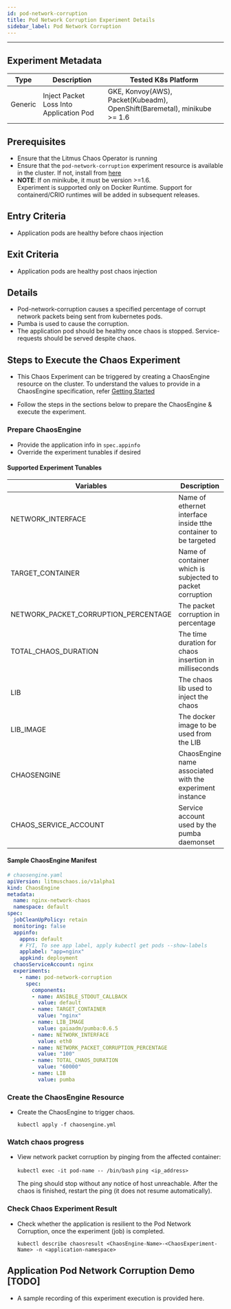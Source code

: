 ```yaml
---
id: pod-network-corruption
title: Pod Network Corruption Experiment Details
sidebar_label: Pod Network Corruption  
---
```

------

## Experiment Metadata

| Type      | Description              | Tested K8s Platform                                               |
| ----------| ------------------------ | ------------------------------------------------------------------|
| Generic   | Inject Packet Loss Into Application Pod | GKE, Konvoy(AWS), Packet(Kubeadm), OpenShift(Baremetal), minikube >= 1.6 |

## Prerequisites

- Ensure that the Litmus Chaos Operator is running
- Ensure that the `pod-network-corruption` experiment resource is available in the cluster. If not, install from [here](https://hub.litmuschaos.io/charts/generic/experiments/pod-network-corruption)
- <div class="danger">
    <strong>NOTE</strong>: 
        If on minikube, it must be version >=1.6.</br> 
        Experiment is supported only on Docker Runtime. Support for containerd/CRIO runtimes will be added in subsequent releases.
</div>

## Entry Criteria

- Application pods are healthy before chaos injection

## Exit Criteria

- Application pods are healthy post chaos injection

## Details

- Pod-network-corruption causes a specified percentage of corrupt network packets being sent from kubernetes pods.
- Pumba is used to cause the corruption.
- The application pod should be healthy once chaos is stopped. Service-requests should be served despite chaos.


## Steps to Execute the Chaos Experiment

- This Chaos Experiment can be triggered by creating a ChaosEngine resource on the cluster. To understand the values to provide in a ChaosEngine specification, refer [Getting Started](getstarted.md/#prepare-chaosengine)

- Follow the steps in the sections below to prepare the ChaosEngine & execute the experiment.

### Prepare ChaosEngine

- Provide the application info in `spec.appinfo`
- Override the experiment tunables if desired

#### Supported Experiment Tunables

| Variables             | Description                                                  | Type      | Notes            |
| ----------------------| ------------------------------------------------------------ |-----------|------------------|
| NETWORK_INTERFACE     | Name of ethernet interface inside tthe container to be targeted | Mandatory | Default: eth0 |
| TARGET_CONTAINER      | Name of container which is subjected to packet corruption    | Mandatory |                  |
| NETWORK_PACKET_CORRUPTION_PERCENTAGE | The packet corruption in percentage	       | Mandatory | Default: 100     |
| TOTAL_CHAOS_DURATION  | The time duration for chaos insertion in milliseconds        | Mandatory | Default: 60000ms |                                           
| LIB                   | The chaos lib used to inject the chaos                       | Optional  | Default: pumba   |
| LIB_IMAGE             | The docker image to be used from the LIB                     | Optional  | Default: gaiaadm/pumba:0.6.5; note: versions < 0.6 are not supported! |
| CHAOSENGINE           | ChaosEngine name associated with the experiment instance     | Optional  |                  |
| CHAOS_SERVICE_ACCOUNT | Service account used by the pumba daemonset                  | Optional  | Optional         |

#### Sample ChaosEngine Manifest

```yaml
# chaosengine.yaml
apiVersion: litmuschaos.io/v1alpha1
kind: ChaosEngine
metadata:
  name: nginx-network-chaos
  namespace: default
spec:
  jobCleanUpPolicy: retain
  monitoring: false
  appinfo: 
    appns: default
    # FYI, To see app label, apply kubectl get pods --show-labels
    applabel: "app=nginx"
    appkind: deployment
  chaosServiceAccount: nginx 
  experiments:
    - name: pod-network-corruption
      spec:
        components:
        - name: ANSIBLE_STDOUT_CALLBACK
          value: default
        - name: TARGET_CONTAINER
          value: "nginx" 
        - name: LIB_IMAGE
          value: gaiaadm/pumba:0.6.5
        - name: NETWORK_INTERFACE
          value: eth0                    
        - name: NETWORK_PACKET_CORRUPTION_PERCENTAGE
          value: "100"
        - name: TOTAL_CHAOS_DURATION
          value: "60000"
        - name: LIB
          value: pumba
```
### Create the ChaosEngine Resource

- Create the ChaosEngine to trigger chaos.

  `kubectl apply -f chaosengine.yml`

### Watch chaos progress

- View network packet corruption by pinging from the affected container:

  `kubectl exec -it pod-name -- /bin/bash` 
  `ping <ip_address>`

  The ping should stop without any notice of host unreachable. After the chaos is finished, restart the ping (it does not resume automatically).

### Check Chaos Experiment Result

- Check whether the application is resilient to the Pod Network Corruption, once the experiment (job) is completed.

  `kubectl describe chaosresult <ChaosEngine-Name>-<ChaosExperiment-Name> -n <application-namespace>`


## Application Pod Network Corruption Demo [TODO]

- A sample recording of this experiment execution is provided here.
